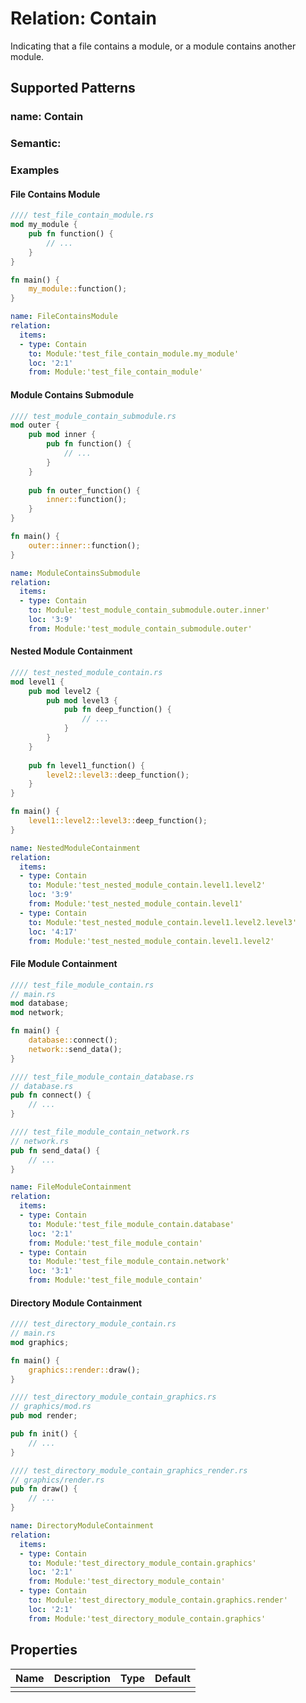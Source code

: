 # Relation: Contain

Indicating that a file contains a module, or a module contains another module.

## Supported Patterns

### name: Contain
### Semantic:

### Examples

#### File Contains Module
```rust
//// test_file_contain_module.rs
mod my_module {
    pub fn function() {
        // ...
    }
}

fn main() {
    my_module::function();
}
```

```yaml
name: FileContainsModule
relation:
  items:
  - type: Contain
    to: Module:'test_file_contain_module.my_module'
    loc: '2:1'
    from: Module:'test_file_contain_module'
```

#### Module Contains Submodule
```rust
//// test_module_contain_submodule.rs
mod outer {
    pub mod inner {
        pub fn function() {
            // ...
        }
    }
    
    pub fn outer_function() {
        inner::function();
    }
}

fn main() {
    outer::inner::function();
}
```

```yaml
name: ModuleContainsSubmodule
relation:
  items:
  - type: Contain
    to: Module:'test_module_contain_submodule.outer.inner'
    loc: '3:9'
    from: Module:'test_module_contain_submodule.outer'
```

#### Nested Module Containment
```rust
//// test_nested_module_contain.rs
mod level1 {
    pub mod level2 {
        pub mod level3 {
            pub fn deep_function() {
                // ...
            }
        }
    }
    
    pub fn level1_function() {
        level2::level3::deep_function();
    }
}

fn main() {
    level1::level2::level3::deep_function();
}
```

```yaml
name: NestedModuleContainment
relation:
  items:
  - type: Contain
    to: Module:'test_nested_module_contain.level1.level2'
    loc: '3:9'
    from: Module:'test_nested_module_contain.level1'
  - type: Contain
    to: Module:'test_nested_module_contain.level1.level2.level3'
    loc: '4:17'
    from: Module:'test_nested_module_contain.level1.level2'
```

#### File Module Containment
```rust
//// test_file_module_contain.rs
// main.rs
mod database;
mod network;

fn main() {
    database::connect();
    network::send_data();
}
```

```rust
//// test_file_module_contain_database.rs
// database.rs
pub fn connect() {
    // ...
}
```

```rust
//// test_file_module_contain_network.rs
// network.rs
pub fn send_data() {
    // ...
}
```

```yaml
name: FileModuleContainment
relation:
  items:
  - type: Contain
    to: Module:'test_file_module_contain.database'
    loc: '2:1'
    from: Module:'test_file_module_contain'
  - type: Contain
    to: Module:'test_file_module_contain.network'
    loc: '3:1'
    from: Module:'test_file_module_contain'
```

#### Directory Module Containment
```rust
//// test_directory_module_contain.rs
// main.rs
mod graphics;

fn main() {
    graphics::render::draw();
}
```

```rust
//// test_directory_module_contain_graphics.rs
// graphics/mod.rs
pub mod render;

pub fn init() {
    // ...
}
```

```rust
//// test_directory_module_contain_graphics_render.rs
// graphics/render.rs
pub fn draw() {
    // ...
}
```

```yaml
name: DirectoryModuleContainment
relation:
  items:
  - type: Contain
    to: Module:'test_directory_module_contain.graphics'
    loc: '2:1'
    from: Module:'test_directory_module_contain'
  - type: Contain
    to: Module:'test_directory_module_contain.graphics.render'
    loc: '2:1'
    from: Module:'test_directory_module_contain.graphics'
```

## Properties

| Name | Description | Type | Default |
|------|-------------|------|---------|
|      |             |      |         |